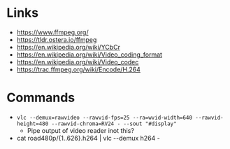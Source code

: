# Links
* https://www.ffmpeg.org/
* https://tldr.ostera.io/ffmpeg
* https://en.wikipedia.org/wiki/YCbCr
* https://en.wikipedia.org/wiki/Video_coding_format
* https://en.wikipedia.org/wiki/Video_codec
* https://trac.ffmpeg.org/wiki/Encode/H.264

# Commands
* `vlc --demux=rawvideo --rawvid-fps=25 --ra=wvid-width=640 --rawvid-height=480 --rawvid-chroma=RV24 - --sout "#display"`
    * Pipe output of video reader inot this?
* cat road480p/{1..626}.h264 | vlc --demux h264 -
